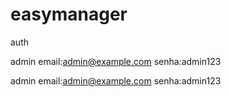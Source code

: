 # easymanager

auth

admin
    email:admin@example.com
    senha:admin123

admin
    email:admin@example.com
    senha:admin123